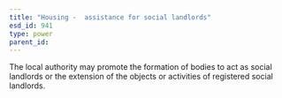 ```yaml
---
title: "Housing -  assistance for social landlords"
esd_id: 941
type: power
parent_id:  
---
```


The local authority may promote the formation of bodies to act as social landlords or the extension of the objects or activities of registered social landlords.

